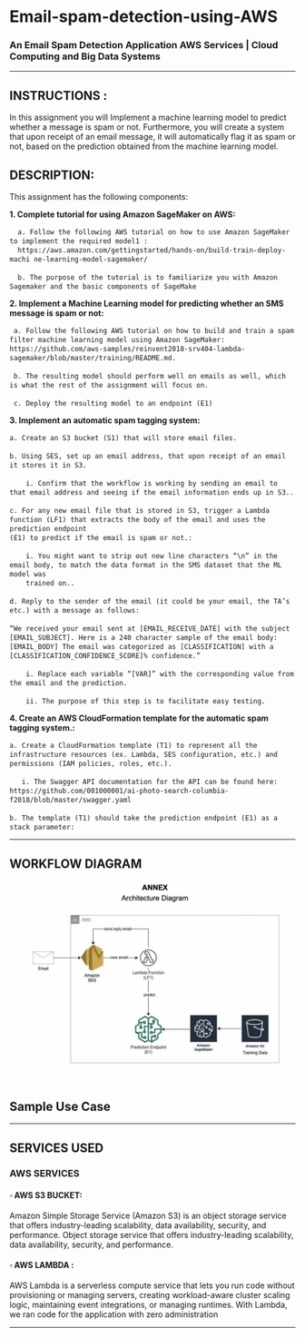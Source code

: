# Email-spam-detection-using-AWS


### An Email Spam Detection Application AWS Services | Cloud Computing and Big Data Systems


---

## INSTRUCTIONS :

In this assignment you will Implement a machine learning model to predict whether a message is spam or not. Furthermore, you will create a system that upon 
receipt of an email message, it will automatically flag it as spam or not, based on the prediction obtained from the machine learning model.

## DESCRIPTION:

This assignment has the following components:

**1. Complete tutorial for using Amazon SageMaker on AWS:**

      a. Follow the following AWS tutorial on how to use Amazon SageMaker to implement the required model1 : 
      https://aws.amazon.com/gettingstarted/hands-on/build-train-deploy-machi ne-learning-model-sagemaker/

      b. The purpose of the tutorial is to familiarize you with Amazon Sagemaker and the basic components of SageMake


**2. Implement a Machine Learning model for predicting whether an SMS message is spam or not:**

     a. Follow the following AWS tutorial on how to build and train a spam filter machine learning model using Amazon SageMaker: https://github.com/aws-samples/reinvent2018-srv404-lambda-sagemaker/blob/master/training/README.md.

     b. The resulting model should perform well on emails as well, which is what the rest of the assignment will focus on.

     c. Deploy the resulting model to an endpoint (E1)

**3. Implement an automatic spam tagging system:**

    a. Create an S3 bucket (S1) that will store email files.

    b. Using SES, set up an email address, that upon receipt of an email it stores it in S3.

        i. Confirm that the workflow is working by sending an email to that email address and seeing if the email information ends up in S3..

    c. For any new email file that is stored in S3, trigger a Lambda function (LF1) that extracts the body of the email and uses the prediction endpoint 
    (E1) to predict if the email is spam or not.:

        i. You might want to strip out new line characters “\n” in the email body, to match the data format in the SMS dataset that the ML model was 
        trained on..

    d. Reply to the sender of the email (it could be your email, the TA’s etc.) with a message as follows:
    
    “We received your email sent at [EMAIL_RECEIVE_DATE] with the subject [EMAIL_SUBJECT]. Here is a 240 character sample of the email body: 
    [EMAIL_BODY] The email was categorized as [CLASSIFICATION] with a [CLASSIFICATION_CONFIDENCE_SCORE]% confidence.”

        i. Replace each variable “[VAR]” with the corresponding value from the email and the prediction.
  
        ii. The purpose of this step is to facilitate easy testing.


**4. Create an AWS CloudFormation template for the automatic spam tagging system.:**

    a. Create a CloudFormation template (T1) to represent all the infrastructure resources (ex. Lambda, SES configuration, etc.) and 
    permissions (IAM policies, roles, etc.).

       i. The Swagger API documentation for the API can be found here: https://github.com/001000001/ai-photo-search-columbia-f2018/blob/master/swagger.yaml

    b. The template (T1) should take the prediction endpoint (E1) as a stack parameter:

---

## WORKFLOW DIAGRAM

![alt text](https://github.com/rajat10cube/Email-spam-detection-using-AWS/blob/main/Screen%20Shot%202021-12-16%20at%201.43.50%20PM.png)

## Sample Use Case

---

## SERVICES USED

### AWS SERVICES

#### ▫️ AWS S3 BUCKET:

Amazon Simple Storage Service (Amazon S3) is an object storage service that offers industry-leading scalability, data availability, security, and performance. Object storage service that offers industry-leading scalability, data availability, security, and performance.

#### ▫️ AWS LAMBDA :

AWS Lambda is a serverless compute service that lets you run code without provisioning or managing servers, creating workload-aware cluster scaling logic, maintaining event integrations, or managing runtimes. With Lambda, we ran code for the application with zero administration

---
